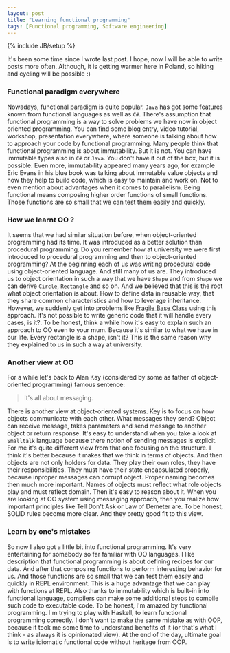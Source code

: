 ```yaml
---
layout: post
title: "Learning functional programming"
tags: [Functional programming, Software engineering]
---
```

{% include JB/setup %}

It's been some time since I wrote last post. I hope, now I will be able to write posts more often. Although, it is getting warmer here in Poland, so hiking and cycling will be possible :)

### Functional paradigm everywhere

Nowadays, functional paradigm is quite popular. `Java` has got some features known from functional languages as well as `C#`. There's assumption that functional programming is a way to solve problems we have now in object oriented programming. You can find some blog entry, video tutorial, workshop, presentation everywhere, where someone is talking about how to approach your code by functional programming.
Many people think that functional programming is about immutability. But it is not. You can have immutable types also in `C#` or `Java`. You don't have it out of the box, but it is possible. Even more, immutability appeared many years ago, for example Eric Evans in his blue book was talking about immutable value objects and how they help to build code, which is easy to maintain and work on. Not to even mention about advantages when it comes to parallelism.
Being functional means composing higher order functions of small functions. Those functions are so small that we can test them easily and quickly.

### How we learnt OO ?

It seems that we had similar situation before, when object-oriented programming had its time. It was introduced as a better solution than procedural programming. Do you remember how at university we were first introduced to procedural programming and then to object-oriented programming? At the beginning each of us was writing procedural code using object-oriented language. And still many of us are. They introduced us to object orientation in such a way that we have `Shape` and from `Shape` we can derive `Circle`, `Rectangle` and so on. And we believed that this is the root what object orientation is about. How to define data in reusable way, that they share common characteristics and how to leverage inheritance. However, we suddenly get into problems like [Fragile Base Class](https://en.wikipedia.org/wiki/Fragile_base_class) using this approach. 
It's not possible to write generic code that it will handle every cases, is it?. To be honest, think a while how it's easy to explain such an approach to OO even to your mum. Because it's similar to what we have in our life. Every rectangle is a shape, isn't it? This is the same reason why they explained to us in such a way at university.

### Another view at OO
For a while let's back to Alan Kay (considered by some as father of object-oriented programming) famous sentence:

> It's all about messaging.

There is another view at object-oriented systems. Key is to focus on how objects communicate with each other. What messages they send? Object can receive message, takes parameters and send message to another object or return response. It's easy to understand when you take a look at `Smalltalk` language because there notion of sending messages is explicit. For me it's quite different view from that one focusing on the structure. I think it's better because it makes that we think in terms of objects. And then objects are not only holders for data. They play their own roles, they have their responsibilities. They must have their state encapsulated properly, because inproper messages can corrupt object. Proper naming becomes then much more important. Names of objects must reflect what role objects play and must reflect domain. Then it's easy to reason about it.
When you are looking at OO system using messaging approach, then you realize how important principles like Tell Don't Ask or Law of Demeter are. To be honest, SOLID rules become more clear. And they pretty good fit to this view.

### Learn by one's mistakes

So now I also got a little bit into functional programming. It's very entertaining for somebody so far familiar with OO languages. I like description that functional programming is about defining recipes for our data. And after that composing functions to perform interesting behavior for us. And those functions are so small that we can test them easily and quickly in REPL environment. This is a huge advantage that we can play with functions at REPL. Also thanks to immutability which is built-in into functional language, compilers can make some additional steps to compile such code to executable code. To be honest, I'm amazed by functional programming. I'm trying to play with Haskell, to learn functional programming correctly. I don't want to make the same mistake as with OOP, because it took me some time to understand benefits of it (or that's what I think - as always it is opinionated view). At the end of the day, ultimate goal is to write idiomatic functional code without heritage from OOP.
